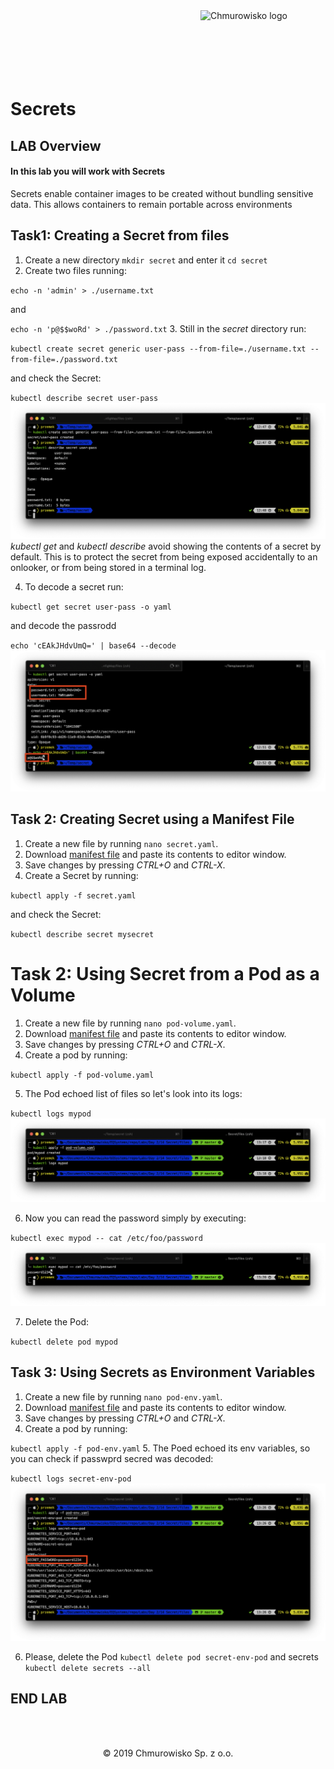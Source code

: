 <img src="../../../img/logo.png" alt="Chmurowisko logo" width="200" align="right">
<br><br>
<br><br>
<br><br>

# Secrets

## LAB Overview

#### In this lab you will work with Secrets

Secrets enable container images to be created without bundling sensitive data. This allows containers to remain portable across environments


## Task1: Creating a Secret from files

1. Create a new directory ``mkdir secret`` and enter it ``cd secret``
2. Create two files running:

``
echo -n 'admin' > ./username.txt
``

and

``
echo -n 'p@$$woRd' > ./password.txt
``
3. Still in the *secret* directory run: 

``
kubectl create secret generic user-pass --from-file=./username.txt --from-file=./password.txt
``

and check the Secret: 

``kubectl describe secret user-pass``
![img](./img/sec1.png)
*kubectl get* and *kubectl describe* avoid showing the contents of a secret by default. This is to protect the secret from being exposed accidentally to an onlooker, or from being stored in a terminal log.

4. To decode a secret run:

``
kubectl get secret user-pass -o yaml
``

and decode the passrodd

``
echo 'cEAkJHdvUmQ=' | base64 --decode
``
![img](./img/sec2.png)

## Task 2: Creating Secret using a Manifest File

1. Create a new file by running ``nano secret.yaml``.
2. Download [manifest file](./files/secret.yaml) and paste its contents to editor window.
3. Save changes by pressing *CTRL+O* and *CTRL-X*.
4. Create a Secret by running: 

``kubectl apply -f secret.yaml``

and check the Secret: 

``kubectl describe secret mysecret``

# Task 2: Using Secret from a Pod as a Volume

1. Create a new file by running ``nano pod-volume.yaml``.
2. Download [manifest file](./files/pod-volume.yaml) and paste its contents to editor window.
3. Save changes by pressing *CTRL+O* and *CTRL-X*.
4. Create a pod by running: 

``
kubectl apply -f pod-volume.yaml
``

5. The Pod echoed list of files so let's look into its logs:

``
kubectl logs mypod
``
![img](./img/sec3.png)

6. Now you can read the password simply by executing:

``
kubectl exec mypod -- cat /etc/foo/password
``
![img](./img/sec4.png)

7. Delete the Pod:

``
kubectl delete pod mypod
``

## Task 3: Using Secrets as Environment Variables

1. Create a new file by running ``nano pod-env.yaml``.
2. Download [manifest file](./files/pod-env.yaml) and paste its contents to editor window.
3. Save changes by pressing *CTRL+O* and *CTRL-X*.
4. Create a pod by running: 

``
kubectl apply -f pod-env.yaml
``
5. The Poed echoed its env variables, so you can check if passwprd secred was decoded:

``
kubectl logs secret-env-pod
``
![img](./img/sec5.png)

6. Please, delete the Pod
``kubectl delete pod secret-env-pod`` and secrets ``kubectl delete secrets --all``

## END LAB

<br><br>

<center><p>&copy; 2019 Chmurowisko Sp. z o.o.<p></center>
